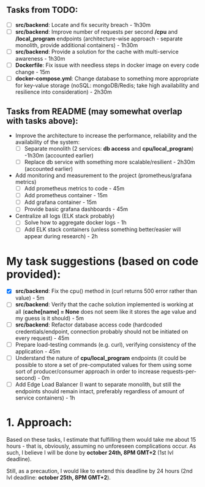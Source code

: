 ## Tasks from TODO:
- [ ] **src/backend**: Locate and fix security breach - 1h30m
- [ ] **src/backend**: Improve number of requests per second **/cpu** and **/local_program** endpoints 
      (architecture-wise approach - separate monolith, provide additional containers) - 1h30m
- [ ] **src/backend**: Provide a solution for the cache with multi-service awareness - 1h30m
- [ ] **Dockerfile**: Fix issue with needless steps in docker image on every code change - 15m
- [ ] **docker-compose.yml**: Change database to something more appropriate for key-value storage 
      (noSQL: mongoDB/Redis; take high availability and resilience into consideration) - 2h30m

## Tasks from README (may somewhat overlap with tasks above):
- Improve the architecture to increase the performance, reliability and the availability of the system:
  - [ ] Separate monolith (2 services: **db access** and **cpu/local_program**) -1h30m (accounted earlier)
  - [ ] Replace db service with something more scalable/resilient - 2h30m (accounted earlier)
- Add monitoring and measurement to the project (prometheus/grafana metrics)
  - [ ] Add prometheus metrics to code - 45m
  - [ ] Add prometheus container - 15m
  - [ ] Add grafana container - 15m
  - [ ] Provide basic grafana dashboards - 45m
- Centralize all logs (ELK stack probably)
  - [ ] Solve how to aggregate docker logs - 1h
  - [ ] Add ELK stack containers (unless something better/easier will appear during research) - 2h

# My task suggestions (based on code provided):
- [x] **src/backend**: Fix the cpu() method in (curl returns 500 error rather than value) - 5m
- [ ] **src/backend**: Verify that the cache solution implemented is working at all (**cache[name] = None**
      does not seem like it stores the age value and my guess is it should) - 5m
- [ ] **src/backend**: Refactor database access code (hardcoded credentials/endpoint, connection probably should 
      not be initiated on every request) - 45m
- [ ] Prepare load-testing commands (e.g. curl), verifying consistency of the application - 45m
- [ ] Understand the nature of **cpu/local_program** endpoints (it could be possible to store a set of pre-computated 
      values for them using some sort of producer/consumer approach in order to increase requests-per-second) - 0m
- [ ] Add Edge Load Balancer (I want to separate monolith, but still the endpoints should remain intact, preferably 
      regardless of amount of service containers) - 1h
      
# 1. Approach:
Based on these tasks, I estimate that fulfilling them would take me about 15 hours - that is, obviously, assuming no 
unforeseen complications occur. As such, I believe I will be done by **october 24th, 8PM GMT+2** (1st lvl deadline).

Still, as a precaution, I would like to extend this deadline by 24 hours (2nd lvl deadline: **october 25th, 8PM GMT+2**).